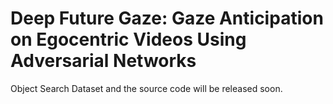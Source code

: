 # Deep Future Gaze: Gaze Anticipation on Egocentric Videos Using Adversarial Networks

Object Search Dataset and the source code will be released soon.
